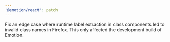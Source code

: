 ```yaml
---
'@emotion/react': patch
---
```


Fix an edge case where runtime label extraction in class components led to invalid class names in Firefox. This only affected the development build of Emotion.
